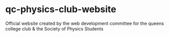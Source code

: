# qc-physics-club-website
Official website created by the web development committee for the queens college club &amp; the Society of Physics Students 
